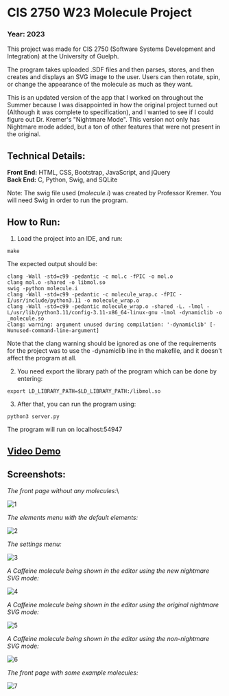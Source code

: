 # CIS 2750 W23 Molecule Project
### Year: 2023
This project was made for CIS 2750 (Software Systems Development and Integration) at the University of Guelph.

The program takes uploaded .SDF files and then parses, stores, and then creates and displays an SVG image to the user. Users can then rotate, spin, or change the appearance of the molecule as much as they want.

This is an updated version of the app that I worked on throughout the Summer because I was disappointed in how the original project turned out (Although it was complete to specification), and I wanted to see if I could figure out Dr. Kremer's "Nightmare Mode". This version not only has Nightmare mode added, but a ton of other features that were not present in the original.

## Technical Details:
**Front End:** HTML, CSS, Bootstrap, JavaScript, and jQuery<br/>
**Back End:** C, Python, Swig, and SQLite

Note: The swig file used (*molecule.i*) was created by Professor Kremer. You will need Swig in order to run the program.

## How to Run:
1. Load the project into an IDE, and run:
```
make
```
The expected output should be:
```
clang -Wall -std=c99 -pedantic -c mol.c -fPIC -o mol.o
clang mol.o -shared -o libmol.so
swig -python molecule.i
clang -Wall -std=c99 -pedantic -c molecule_wrap.c -fPIC -I/usr/include/python3.11 -o molecule_wrap.o
clang -Wall -std=c99 -pedantic molecule_wrap.o -shared -L. -lmol -L/usr/lib/python3.11/config-3.11-x86_64-linux-gnu -lmol -dynamiclib -o _molecule.so
clang: warning: argument unused during compilation: '-dynamiclib' [-Wunused-command-line-argument]
````
Note that the clang warning should be ignored as one of the requirements for the project was to use the -dynamiclib line in the makefile, and it doesn't affect the program at all.

2. You need export the library path of the program which can be done by entering:
```
export LD_LIBRARY_PATH=$LD_LIBRARY_PATH:/libmol.so
```
3. After that, you can run the program using:
```
python3 server.py
```
The program will run on localhost:54947

## [Video Demo](https://msirna.github.io/static/videos/MolDB%20Demo.mp4)

## Screenshots:

*The front page without any molecules:*\

![1](https://github.com/msirna/CIS2750-W23-MolDB/assets/91761269/2a68cec4-0983-43d1-a8a2-5af340b513b1)

*The elements menu with the default elements:*

![2](https://github.com/msirna/CIS2750-W23-MolDB/assets/91761269/0fbd79e2-9443-48a1-a2a9-98b2ac944ed4)

*The settings menu:*

![3](https://github.com/msirna/CIS2750-W23-MolDB/assets/91761269/22366976-2cd7-4db2-b365-d1ab4827f313)

*A Caffeine molecule being shown in the editor using the new nightmare SVG mode:*

![4](https://github.com/msirna/CIS2750-W23-MolDB/assets/91761269/d3e68704-915f-4193-aa71-68614adfe484)

*A Caffeine molecule being shown in the editor using the original nightmare SVG mode:*

![5](https://github.com/msirna/CIS2750-W23-MolDB/assets/91761269/660c10e0-f051-4d51-893d-7dc031d3691f)

*A Caffeine molecule being shown in the editor using the non-nightmare SVG mode:*

![6](https://github.com/msirna/CIS2750-W23-MolDB/assets/91761269/59098e15-9de9-4ba1-9d46-58e4b680d96b)

*The front page with some example molecules:*

![7](https://github.com/msirna/CIS2750-W23-MolDB/assets/91761269/abda94b2-791b-4e6e-b7d9-c8a2b6223547)
